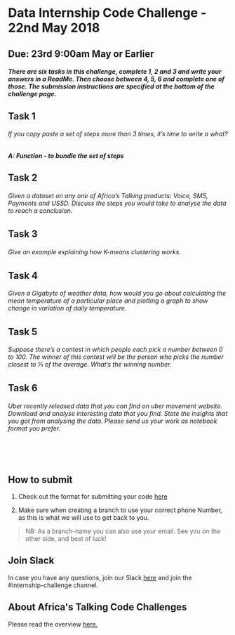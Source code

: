 # Data Internship Code Challenge - 22nd May 2018
## Due: 23rd 9:00am May or Earlier


##### There are six tasks in this challenge, complete 1, 2 and 3 and write your answers in a ReadMe. Then choose between 4, 5, 6 and complete one of those. The submission instructions are specified at the bottom of the challenge page.

## Task 1
###### If you copy paste a set of steps more than 3 times, it’s time to write a what?
##### A: Function - to bundle the set of steps


## Task 2
###### Given a dataset on any one of Africa’s Talking products: Voice, SMS, Payments and USSD. Discuss the steps you would take to analyse the data to reach a conclusion.

## Task 3
###### Give an example explaining how K-means clustering works.

## Task 4
###### Given a Gigabyte of weather data, how would you go about calculating the mean temperature of a particular place and plotting a graph to show change in variation of daily temperature.

## Task 5
###### Suppose there’s a contest in which people each pick a number between 0 to 100. The winner of this contest will be the person who picks the number closest to ⅕ of the average. What’s the winning number.

## Task 6
###### Uber recently released data that you can find on uber movement website. Download and analyse interesting data that you find. State the insights that you got from analysing the data. Please send us your work as notebook format you prefer.

<br><br>

## How to submit
1. Check out the format for submitting your code [here](http://atdevoutreach.viewdocs.io/DataInternshipCodeChallengeMay2018/CodeChallengeSteps/)

2.  Make sure when creating a branch to use your correct phone Number, as this is what we will use to get back to you.

> NB: As a branch-name you can also use your email.
> See you on the other side, and best of luck!


## Join Slack
In case you have any questions, join our Slack [here](https://slackin-africastalking.now.sh/) and join the #internship-challenge channel.

## About Africa's Talking Code Challenges
Please read the overview [here.](http://atdevoutreach.viewdocs.io/DataInternshipCodeChallengeMay2018/)
